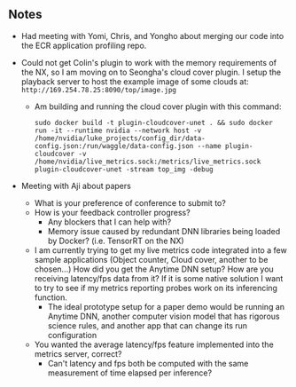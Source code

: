 ## Notes

- Had meeting with Yomi, Chris, and Yongho about merging our code into the ECR application profiling repo.

- Could not get Colin's plugin to work with the memory requirements of the NX, so I am moving on to Seongha's cloud cover plugin. I setup the playback server to host the example image of some clouds at: `http://169.254.78.25:8090/top/image.jpg`

  - Am building and running the cloud cover plugin with this command:

    ```
    sudo docker build -t plugin-cloudcover-unet . && sudo docker run -it --runtime nvidia --network host -v /home/nvidia/luke_projects/config_dir/data-config.json:/run/waggle/data-config.json --name plugin-cloudcover -v /home/nvidia/live_metrics.sock:/metrics/live_metrics.sock plugin-cloudcover-unet -stream top_img -debug
    ```

- Meeting with Aji about papers

  - What is your preference of conference to submit to?
  - How is your feedback controller progress?
    - Any blockers that I can help with?
    - Memory issue caused by redundant DNN libraries being loaded by Docker? (i.e. TensorRT on the NX)
  - I am currently trying to get my live metrics code integrated into a few sample applications (Object counter, Cloud cover, another to be chosen...) How did you get the Anytime DNN setup? How are you receiving latency/fps data from it? If it is some native solution I want to try to see if my metrics reporting probes work on its inferencing function.
    - The ideal prototype setup for a paper demo would be running an Anytime DNN, another computer vision model that has rigorous science rules, and another app that can change its run configuration
  - You wanted the average latency/fps feature implemented into the metrics server, correct?
    - Can't latency and fps both be computed with the same measurement of time elapsed per inference?

